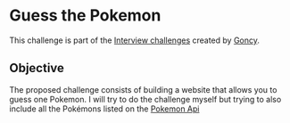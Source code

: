 # Guess the Pokemon

This challenge is part of the [Interview challenges](https://github.com/goncy/interview-challenges) created by [Goncy](https://github.com/goncy).

## Objective

The proposed challenge consists of building a website that allows you to guess one Pokemon.
I will try to do the challenge myself but trying to also include all the Pokémons listed on the [Pokemon Api](https://github.com/goncy/interview-challenges/blob/main/guess-pokemon/src/api.ts)

